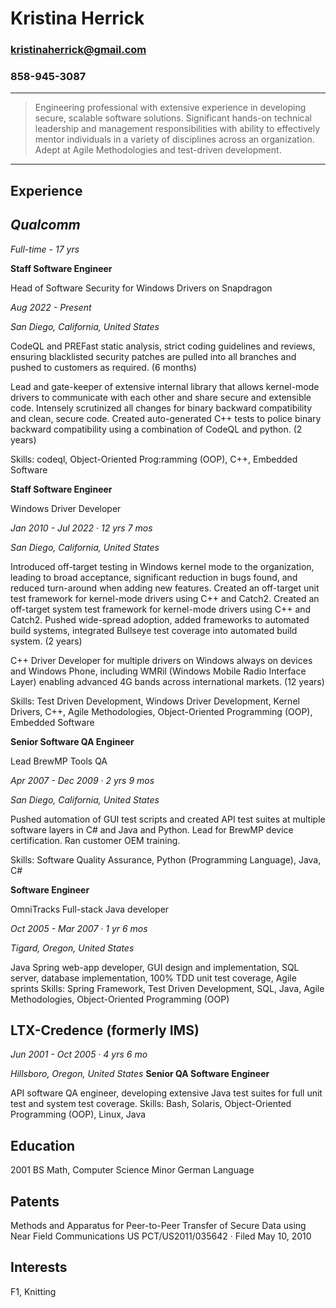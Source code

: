 # Kristina Herrick #
### kristinaherrick@gmail.com ###
### 858-945-3087 ###

----
> Engineering professional with extensive experience in developing secure, scalable software solutions. 
> Significant hands-on technical leadership and management responsibilities with ability to effectively 
> mentor individuals in a variety of disciplines across an organization. Adept at Agile Methodologies 
> and test-driven development.
----
Experience
----------
*Qualcomm*
----------
*Full-time - 17 yrs*

**Staff Software Engineer**

Head of Software Security for Windows Drivers on Snapdragon

*Aug 2022 - Present*

*San Diego, California, United States*

CodeQL and PREFast static analysis, strict coding guidelines and reviews, ensuring blacklisted security 
patches are pulled into all branches and pushed to customers as required. (6 months)

Lead and gate-keeper of extensive internal library that allows kernel-mode drivers to communicate 
with each other and share secure and extensible code. Intensely scrutinized all changes for binary 
backward compatibility and clean, secure code. Created auto-generated C++ tests to police binary 
backward compatibility using a combination of CodeQL and python. (2 years)

Skills: codeql, Object-Oriented Prog:ramming (OOP), C++, Embedded Software

**Staff Software Engineer**

Windows Driver Developer

*Jan 2010 - Jul 2022 · 12 yrs 7 mos*

*San Diego, California, United States*

Introduced off-target testing in Windows kernel mode to the organization, leading to broad acceptance, 
significant reduction in bugs found, and reduced turn-around when adding new features. Created an 
off-target unit test framework for kernel-mode drivers using C++ and Catch2. Created an off-target 
system test framework for kernel-mode drivers using C++ and Catch2. Pushed wide-spread adoption, added 
frameworks to automated build systems, integrated Bullseye test coverage into automated build system. (2 years)

C++ Driver Developer for multiple drivers on Windows always on devices and Windows Phone, including WMRil 
(Windows Mobile Radio Interface Layer) enabling advanced 4G bands across international markets. (12 years)

Skills: Test Driven Development, Windows Driver Development, Kernel Drivers, C++, Agile Methodologies, Object-Oriented Programming (OOP), Embedded Software

**Senior Software QA Engineer**

Lead BrewMP Tools QA

*Apr 2007 - Dec 2009 · 2 yrs 9 mos*

*San Diego, California, United States*

Pushed automation of GUI test scripts and created API test suites at multiple software layers in C# and 
Java and Python. Lead for BrewMP device certification. Ran customer OEM training.

Skills: Software Quality Assurance, Python (Programming Language), Java, C#

**Software Engineer**

OmniTracks Full-stack Java developer

*Oct 2005 - Mar 2007 · 1 yr 6 mos*

*Tigard, Oregon, United States*

Java Spring web-app developer, GUI design and implementation, SQL server, database implementation, 
100% TDD unit test coverage, Agile sprints
Skills: Spring Framework, Test Driven Development, SQL, Java, Agile Methodologies, Object-Oriented Programming (OOP)

LTX-Credence (formerly IMS)
---------------------------
*Jun 2001 - Oct 2005 · 4 yrs 6 mo*

*Hillsboro, Oregon, United States*
**Senior QA Software Engineer**

API software QA engineer, developing extensive Java test suites for full unit test and system test coverage.
Skills: Bash, Solaris, Object-Oriented Programming (OOP), Linux, Java


Education
----------
2001
 BS Math, Computer Science
 Minor German Language

Patents
-------
Methods and Apparatus for Peer-to-Peer Transfer of Secure Data using Near Field Communications
 US PCT/US2011/035642 · Filed May 10, 2010

Interests
---------
F1, Knitting
